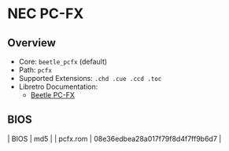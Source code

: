 # NEC PC-FX

## Overview

- Core: `beetle_pcfx` (default)
- Path: `pcfx`
- Supported Extensions: `.chd .cue .ccd .toc`
- Libretro Documentation:
  - [Beetle PC-FX](https://docs.libretro.com/library/beetle_pc_fx/)

## BIOS

| BIOS      | md5                              |
| pcfx.rom  | 08e36edbea28a017f79f8d4f7ff9b6d7 |
